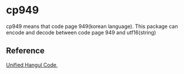 # cp949

cp949 means that code page 949(korean language).
This package can encode and decode between code page 949 and utf16(string)

## Reference
[Unified Hangul Code](https://en.wikipedia.org/wiki/Unified_Hangul_Code),

